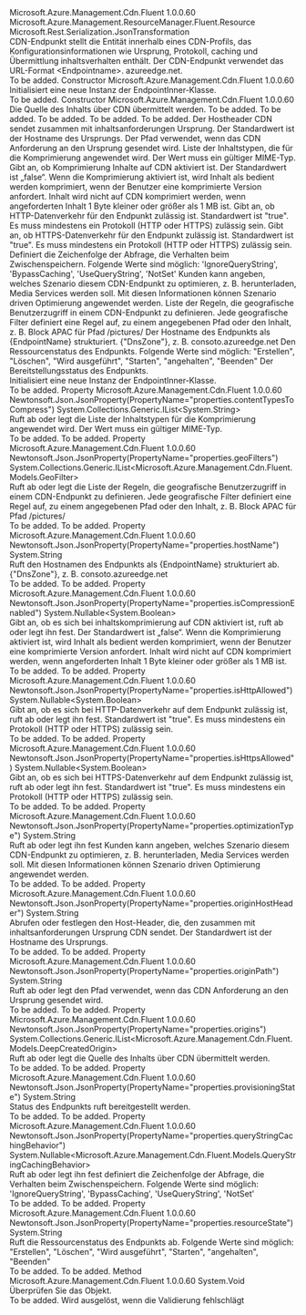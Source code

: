 <Type Name="EndpointInner" FullName="Microsoft.Azure.Management.Cdn.Fluent.Models.EndpointInner">
  <TypeSignature Language="C#" Value="public class EndpointInner : Microsoft.Azure.Management.ResourceManager.Fluent.Resource" />
  <TypeSignature Language="ILAsm" Value=".class public auto ansi beforefieldinit EndpointInner extends Microsoft.Azure.Management.ResourceManager.Fluent.Resource" />
  <TypeSignature Language="DocId" Value="T:Microsoft.Azure.Management.Cdn.Fluent.Models.EndpointInner" />
  <TypeSignature Language="VB.NET" Value="Public Class EndpointInner&#xA;Inherits Resource" />
  <TypeSignature Language="F#" Value="type EndpointInner = class&#xA;    inherit Resource" />
  <AssemblyInfo>
    <AssemblyName>Microsoft.Azure.Management.Cdn.Fluent</AssemblyName>
    <AssemblyVersion>1.0.0.60</AssemblyVersion>
  </AssemblyInfo>
  <Base>
    <BaseTypeName>Microsoft.Azure.Management.ResourceManager.Fluent.Resource</BaseTypeName>
  </Base>
  <Interfaces />
  <Attributes>
    <Attribute>
      <AttributeName>Microsoft.Rest.Serialization.JsonTransformation</AttributeName>
    </Attribute>
  </Attributes>
  <Docs>
    <summary>
            CDN-Endpunkt stellt die Entität innerhalb eines CDN-Profils, das Konfigurationsinformationen wie Ursprung, Protokoll, caching und Übermittlung inhaltsverhalten enthält. Der CDN-Endpunkt verwendet das URL-Format &lt;Endpointname&gt;. azureedge.net.
            </summary>
    <remarks>To be added.</remarks>
  </Docs>
  <Members>
    <Member MemberName=".ctor">
      <MemberSignature Language="C#" Value="public EndpointInner ();" />
      <MemberSignature Language="ILAsm" Value=".method public hidebysig specialname rtspecialname instance void .ctor() cil managed" />
      <MemberSignature Language="DocId" Value="M:Microsoft.Azure.Management.Cdn.Fluent.Models.EndpointInner.#ctor" />
      <MemberSignature Language="VB.NET" Value="Public Sub New ()" />
      <MemberType>Constructor</MemberType>
      <AssemblyInfo>
        <AssemblyName>Microsoft.Azure.Management.Cdn.Fluent</AssemblyName>
        <AssemblyVersion>1.0.0.60</AssemblyVersion>
      </AssemblyInfo>
      <Parameters />
      <Docs>
        <summary>
            Initialisiert eine neue Instanz der EndpointInner-Klasse.
            </summary>
        <remarks>To be added.</remarks>
      </Docs>
    </Member>
    <Member MemberName=".ctor">
      <MemberSignature Language="C#" Value="public EndpointInner (System.Collections.Generic.IList&lt;Microsoft.Azure.Management.Cdn.Fluent.Models.DeepCreatedOrigin&gt; origins, string location = null, string id = null, string name = null, string type = null, System.Collections.Generic.IDictionary&lt;string,string&gt; tags = null, string originHostHeader = null, string originPath = null, System.Collections.Generic.IList&lt;string&gt; contentTypesToCompress = null, Nullable&lt;bool&gt; isCompressionEnabled = null, Nullable&lt;bool&gt; isHttpAllowed = null, Nullable&lt;bool&gt; isHttpsAllowed = null, Nullable&lt;Microsoft.Azure.Management.Cdn.Fluent.Models.QueryStringCachingBehavior&gt; queryStringCachingBehavior = null, string optimizationType = null, System.Collections.Generic.IList&lt;Microsoft.Azure.Management.Cdn.Fluent.Models.GeoFilter&gt; geoFilters = null, string hostName = null, string resourceState = null, string provisioningState = null);" />
      <MemberSignature Language="ILAsm" Value=".method public hidebysig specialname rtspecialname instance void .ctor(class System.Collections.Generic.IList`1&lt;class Microsoft.Azure.Management.Cdn.Fluent.Models.DeepCreatedOrigin&gt; origins, string location, string id, string name, string type, class System.Collections.Generic.IDictionary`2&lt;string, string&gt; tags, string originHostHeader, string originPath, class System.Collections.Generic.IList`1&lt;string&gt; contentTypesToCompress, valuetype System.Nullable`1&lt;bool&gt; isCompressionEnabled, valuetype System.Nullable`1&lt;bool&gt; isHttpAllowed, valuetype System.Nullable`1&lt;bool&gt; isHttpsAllowed, valuetype System.Nullable`1&lt;valuetype Microsoft.Azure.Management.Cdn.Fluent.Models.QueryStringCachingBehavior&gt; queryStringCachingBehavior, string optimizationType, class System.Collections.Generic.IList`1&lt;class Microsoft.Azure.Management.Cdn.Fluent.Models.GeoFilter&gt; geoFilters, string hostName, string resourceState, string provisioningState) cil managed" />
      <MemberSignature Language="DocId" Value="M:Microsoft.Azure.Management.Cdn.Fluent.Models.EndpointInner.#ctor(System.Collections.Generic.IList{Microsoft.Azure.Management.Cdn.Fluent.Models.DeepCreatedOrigin},System.String,System.String,System.String,System.String,System.Collections.Generic.IDictionary{System.String,System.String},System.String,System.String,System.Collections.Generic.IList{System.String},System.Nullable{System.Boolean},System.Nullable{System.Boolean},System.Nullable{System.Boolean},System.Nullable{Microsoft.Azure.Management.Cdn.Fluent.Models.QueryStringCachingBehavior},System.String,System.Collections.Generic.IList{Microsoft.Azure.Management.Cdn.Fluent.Models.GeoFilter},System.String,System.String,System.String)" />
      <MemberSignature Language="VB.NET" Value="Public Sub New (origins As IList(Of DeepCreatedOrigin), Optional location As String = null, Optional id As String = null, Optional name As String = null, Optional type As String = null, Optional tags As IDictionary(Of String, String) = null, Optional originHostHeader As String = null, Optional originPath As String = null, Optional contentTypesToCompress As IList(Of String) = null, Optional isCompressionEnabled As Nullable(Of Boolean) = null, Optional isHttpAllowed As Nullable(Of Boolean) = null, Optional isHttpsAllowed As Nullable(Of Boolean) = null, Optional queryStringCachingBehavior As Nullable(Of QueryStringCachingBehavior) = null, Optional optimizationType As String = null, Optional geoFilters As IList(Of GeoFilter) = null, Optional hostName As String = null, Optional resourceState As String = null, Optional provisioningState As String = null)" />
      <MemberSignature Language="F#" Value="new Microsoft.Azure.Management.Cdn.Fluent.Models.EndpointInner : System.Collections.Generic.IList&lt;Microsoft.Azure.Management.Cdn.Fluent.Models.DeepCreatedOrigin&gt; * string * string * string * string * System.Collections.Generic.IDictionary&lt;string, string&gt; * string * string * System.Collections.Generic.IList&lt;string&gt; * Nullable&lt;bool&gt; * Nullable&lt;bool&gt; * Nullable&lt;bool&gt; * Nullable&lt;Microsoft.Azure.Management.Cdn.Fluent.Models.QueryStringCachingBehavior&gt; * string * System.Collections.Generic.IList&lt;Microsoft.Azure.Management.Cdn.Fluent.Models.GeoFilter&gt; * string * string * string -&gt; Microsoft.Azure.Management.Cdn.Fluent.Models.EndpointInner" Usage="new Microsoft.Azure.Management.Cdn.Fluent.Models.EndpointInner (origins, location, id, name, type, tags, originHostHeader, originPath, contentTypesToCompress, isCompressionEnabled, isHttpAllowed, isHttpsAllowed, queryStringCachingBehavior, optimizationType, geoFilters, hostName, resourceState, provisioningState)" />
      <MemberType>Constructor</MemberType>
      <AssemblyInfo>
        <AssemblyName>Microsoft.Azure.Management.Cdn.Fluent</AssemblyName>
        <AssemblyVersion>1.0.0.60</AssemblyVersion>
      </AssemblyInfo>
      <Parameters>
        <Parameter Name="origins" Type="System.Collections.Generic.IList&lt;Microsoft.Azure.Management.Cdn.Fluent.Models.DeepCreatedOrigin&gt;" />
        <Parameter Name="location" Type="System.String" />
        <Parameter Name="id" Type="System.String" />
        <Parameter Name="name" Type="System.String" />
        <Parameter Name="type" Type="System.String" />
        <Parameter Name="tags" Type="System.Collections.Generic.IDictionary&lt;System.String,System.String&gt;" />
        <Parameter Name="originHostHeader" Type="System.String" />
        <Parameter Name="originPath" Type="System.String" />
        <Parameter Name="contentTypesToCompress" Type="System.Collections.Generic.IList&lt;System.String&gt;" />
        <Parameter Name="isCompressionEnabled" Type="System.Nullable&lt;System.Boolean&gt;" />
        <Parameter Name="isHttpAllowed" Type="System.Nullable&lt;System.Boolean&gt;" />
        <Parameter Name="isHttpsAllowed" Type="System.Nullable&lt;System.Boolean&gt;" />
        <Parameter Name="queryStringCachingBehavior" Type="System.Nullable&lt;Microsoft.Azure.Management.Cdn.Fluent.Models.QueryStringCachingBehavior&gt;" />
        <Parameter Name="optimizationType" Type="System.String" />
        <Parameter Name="geoFilters" Type="System.Collections.Generic.IList&lt;Microsoft.Azure.Management.Cdn.Fluent.Models.GeoFilter&gt;" />
        <Parameter Name="hostName" Type="System.String" />
        <Parameter Name="resourceState" Type="System.String" />
        <Parameter Name="provisioningState" Type="System.String" />
      </Parameters>
      <Docs>
        <param name="origins">Die Quelle des Inhalts über CDN übermittelt werden.</param>
        <param name="location">To be added.</param>
        <param name="id">To be added.</param>
        <param name="name">To be added.</param>
        <param name="type">To be added.</param>
        <param name="tags">To be added.</param>
        <param name="originHostHeader">Der Hostheader CDN sendet zusammen mit inhaltsanforderungen Ursprung. Der Standardwert ist der Hostname des Ursprungs.</param>
        <param name="originPath">Der Pfad verwendet, wenn das CDN Anforderung an den Ursprung gesendet wird.</param>
        <param name="contentTypesToCompress">Liste der Inhaltstypen, die für die Komprimierung angewendet wird. Der Wert muss ein gültiger MIME-Typ.</param>
        <param name="isCompressionEnabled">Gibt an, ob Komprimierung Inhalte auf CDN aktiviert ist. Der Standardwert ist „false“. Wenn die Komprimierung aktiviert ist, wird Inhalt als bedient werden komprimiert, wenn der Benutzer eine komprimierte Version anfordert. Inhalt wird nicht auf CDN komprimiert werden, wenn angeforderten Inhalt 1 Byte kleiner oder größer als 1 MB ist.</param>
        <param name="isHttpAllowed">Gibt an, ob HTTP-Datenverkehr für den Endpunkt zulässig ist. Standardwert ist "true". Es muss mindestens ein Protokoll (HTTP oder HTTPS) zulässig sein.</param>
        <param name="isHttpsAllowed">Gibt an, ob HTTPS-Datenverkehr für den Endpunkt zulässig ist. Standardwert ist "true". Es muss mindestens ein Protokoll (HTTP oder HTTPS) zulässig sein.</param>
        <param name="queryStringCachingBehavior">Definiert die Zeichenfolge der Abfrage, die Verhalten beim Zwischenspeichern. Folgende Werte sind möglich: 'IgnoreQueryString', 'BypassCaching', 'UseQueryString', 'NotSet'</param>
        <param name="optimizationType">Kunden kann angeben, welches Szenario diesem CDN-Endpunkt zu optimieren, z. B. herunterladen, Media Services werden soll. Mit diesen Informationen können Szenario driven Optimierung angewendet werden.</param>
        <param name="geoFilters">Liste der Regeln, die geografische Benutzerzugriff in einem CDN-Endpunkt zu definieren. Jede geografische Filter definiert eine Regel auf, zu einem angegebenen Pfad oder den Inhalt, z. B. Block APAC für Pfad /pictures/</param>
        <param name="hostName">Der Hostname des Endpunkts als {EndpointName} strukturiert. {"DnsZone"}, z. B. consoto.azureedge.net</param>
        <param name="resourceState">Den Ressourcenstatus des Endpunkts.
            Folgende Werte sind möglich: "Erstellen", "Löschen", "Wird ausgeführt", "Starten", "angehalten", "Beenden"</param>
        <param name="provisioningState">Der Bereitstellungsstatus des Endpunkts.</param>
        <summary>
            Initialisiert eine neue Instanz der EndpointInner-Klasse.
            </summary>
        <remarks>To be added.</remarks>
      </Docs>
    </Member>
    <Member MemberName="ContentTypesToCompress">
      <MemberSignature Language="C#" Value="public System.Collections.Generic.IList&lt;string&gt; ContentTypesToCompress { get; set; }" />
      <MemberSignature Language="ILAsm" Value=".property instance class System.Collections.Generic.IList`1&lt;string&gt; ContentTypesToCompress" />
      <MemberSignature Language="DocId" Value="P:Microsoft.Azure.Management.Cdn.Fluent.Models.EndpointInner.ContentTypesToCompress" />
      <MemberSignature Language="VB.NET" Value="Public Property ContentTypesToCompress As IList(Of String)" />
      <MemberSignature Language="F#" Value="member this.ContentTypesToCompress : System.Collections.Generic.IList&lt;string&gt; with get, set" Usage="Microsoft.Azure.Management.Cdn.Fluent.Models.EndpointInner.ContentTypesToCompress" />
      <MemberType>Property</MemberType>
      <AssemblyInfo>
        <AssemblyName>Microsoft.Azure.Management.Cdn.Fluent</AssemblyName>
        <AssemblyVersion>1.0.0.60</AssemblyVersion>
      </AssemblyInfo>
      <Attributes>
        <Attribute>
          <AttributeName>Newtonsoft.Json.JsonProperty(PropertyName="properties.contentTypesToCompress")</AttributeName>
        </Attribute>
      </Attributes>
      <ReturnValue>
        <ReturnType>System.Collections.Generic.IList&lt;System.String&gt;</ReturnType>
      </ReturnValue>
      <Docs>
        <summary>
            Ruft ab oder legt die Liste der Inhaltstypen für die Komprimierung angewendet wird.
            Der Wert muss ein gültiger MIME-Typ.
            </summary>
        <value>To be added.</value>
        <remarks>To be added.</remarks>
      </Docs>
    </Member>
    <Member MemberName="GeoFilters">
      <MemberSignature Language="C#" Value="public System.Collections.Generic.IList&lt;Microsoft.Azure.Management.Cdn.Fluent.Models.GeoFilter&gt; GeoFilters { get; set; }" />
      <MemberSignature Language="ILAsm" Value=".property instance class System.Collections.Generic.IList`1&lt;class Microsoft.Azure.Management.Cdn.Fluent.Models.GeoFilter&gt; GeoFilters" />
      <MemberSignature Language="DocId" Value="P:Microsoft.Azure.Management.Cdn.Fluent.Models.EndpointInner.GeoFilters" />
      <MemberSignature Language="VB.NET" Value="Public Property GeoFilters As IList(Of GeoFilter)" />
      <MemberSignature Language="F#" Value="member this.GeoFilters : System.Collections.Generic.IList&lt;Microsoft.Azure.Management.Cdn.Fluent.Models.GeoFilter&gt; with get, set" Usage="Microsoft.Azure.Management.Cdn.Fluent.Models.EndpointInner.GeoFilters" />
      <MemberType>Property</MemberType>
      <AssemblyInfo>
        <AssemblyName>Microsoft.Azure.Management.Cdn.Fluent</AssemblyName>
        <AssemblyVersion>1.0.0.60</AssemblyVersion>
      </AssemblyInfo>
      <Attributes>
        <Attribute>
          <AttributeName>Newtonsoft.Json.JsonProperty(PropertyName="properties.geoFilters")</AttributeName>
        </Attribute>
      </Attributes>
      <ReturnValue>
        <ReturnType>System.Collections.Generic.IList&lt;Microsoft.Azure.Management.Cdn.Fluent.Models.GeoFilter&gt;</ReturnType>
      </ReturnValue>
      <Docs>
        <summary>
            Ruft ab oder legt die Liste der Regeln, die geografische Benutzerzugriff in einem CDN-Endpunkt zu definieren. Jede geografische Filter definiert eine Regel auf, zu einem angegebenen Pfad oder den Inhalt, z. B. Block APAC für Pfad /pictures/
            </summary>
        <value>To be added.</value>
        <remarks>To be added.</remarks>
      </Docs>
    </Member>
    <Member MemberName="HostName">
      <MemberSignature Language="C#" Value="public string HostName { get; }" />
      <MemberSignature Language="ILAsm" Value=".property instance string HostName" />
      <MemberSignature Language="DocId" Value="P:Microsoft.Azure.Management.Cdn.Fluent.Models.EndpointInner.HostName" />
      <MemberSignature Language="VB.NET" Value="Public ReadOnly Property HostName As String" />
      <MemberSignature Language="F#" Value="member this.HostName : string" Usage="Microsoft.Azure.Management.Cdn.Fluent.Models.EndpointInner.HostName" />
      <MemberType>Property</MemberType>
      <AssemblyInfo>
        <AssemblyName>Microsoft.Azure.Management.Cdn.Fluent</AssemblyName>
        <AssemblyVersion>1.0.0.60</AssemblyVersion>
      </AssemblyInfo>
      <Attributes>
        <Attribute>
          <AttributeName>Newtonsoft.Json.JsonProperty(PropertyName="properties.hostName")</AttributeName>
        </Attribute>
      </Attributes>
      <ReturnValue>
        <ReturnType>System.String</ReturnType>
      </ReturnValue>
      <Docs>
        <summary>
            Ruft den Hostnamen des Endpunkts als {EndpointName} strukturiert ab. {"DnsZone"}, z. B. consoto.azureedge.net
            </summary>
        <value>To be added.</value>
        <remarks>To be added.</remarks>
      </Docs>
    </Member>
    <Member MemberName="IsCompressionEnabled">
      <MemberSignature Language="C#" Value="public Nullable&lt;bool&gt; IsCompressionEnabled { get; set; }" />
      <MemberSignature Language="ILAsm" Value=".property instance valuetype System.Nullable`1&lt;bool&gt; IsCompressionEnabled" />
      <MemberSignature Language="DocId" Value="P:Microsoft.Azure.Management.Cdn.Fluent.Models.EndpointInner.IsCompressionEnabled" />
      <MemberSignature Language="VB.NET" Value="Public Property IsCompressionEnabled As Nullable(Of Boolean)" />
      <MemberSignature Language="F#" Value="member this.IsCompressionEnabled : Nullable&lt;bool&gt; with get, set" Usage="Microsoft.Azure.Management.Cdn.Fluent.Models.EndpointInner.IsCompressionEnabled" />
      <MemberType>Property</MemberType>
      <AssemblyInfo>
        <AssemblyName>Microsoft.Azure.Management.Cdn.Fluent</AssemblyName>
        <AssemblyVersion>1.0.0.60</AssemblyVersion>
      </AssemblyInfo>
      <Attributes>
        <Attribute>
          <AttributeName>Newtonsoft.Json.JsonProperty(PropertyName="properties.isCompressionEnabled")</AttributeName>
        </Attribute>
      </Attributes>
      <ReturnValue>
        <ReturnType>System.Nullable&lt;System.Boolean&gt;</ReturnType>
      </ReturnValue>
      <Docs>
        <summary>
            Gibt an, ob es sich bei inhaltskomprimierung auf CDN aktiviert ist, ruft ab oder legt ihn fest. Der Standardwert ist „false“. Wenn die Komprimierung aktiviert ist, wird Inhalt als bedient werden komprimiert, wenn der Benutzer eine komprimierte Version anfordert. Inhalt wird nicht auf CDN komprimiert werden, wenn angeforderten Inhalt 1 Byte kleiner oder größer als 1 MB ist.
            </summary>
        <value>To be added.</value>
        <remarks>To be added.</remarks>
      </Docs>
    </Member>
    <Member MemberName="IsHttpAllowed">
      <MemberSignature Language="C#" Value="public Nullable&lt;bool&gt; IsHttpAllowed { get; set; }" />
      <MemberSignature Language="ILAsm" Value=".property instance valuetype System.Nullable`1&lt;bool&gt; IsHttpAllowed" />
      <MemberSignature Language="DocId" Value="P:Microsoft.Azure.Management.Cdn.Fluent.Models.EndpointInner.IsHttpAllowed" />
      <MemberSignature Language="VB.NET" Value="Public Property IsHttpAllowed As Nullable(Of Boolean)" />
      <MemberSignature Language="F#" Value="member this.IsHttpAllowed : Nullable&lt;bool&gt; with get, set" Usage="Microsoft.Azure.Management.Cdn.Fluent.Models.EndpointInner.IsHttpAllowed" />
      <MemberType>Property</MemberType>
      <AssemblyInfo>
        <AssemblyName>Microsoft.Azure.Management.Cdn.Fluent</AssemblyName>
        <AssemblyVersion>1.0.0.60</AssemblyVersion>
      </AssemblyInfo>
      <Attributes>
        <Attribute>
          <AttributeName>Newtonsoft.Json.JsonProperty(PropertyName="properties.isHttpAllowed")</AttributeName>
        </Attribute>
      </Attributes>
      <ReturnValue>
        <ReturnType>System.Nullable&lt;System.Boolean&gt;</ReturnType>
      </ReturnValue>
      <Docs>
        <summary>
            Gibt an, ob es sich bei HTTP-Datenverkehr auf dem Endpunkt zulässig ist, ruft ab oder legt ihn fest. Standardwert ist "true". Es muss mindestens ein Protokoll (HTTP oder HTTPS) zulässig sein.
            </summary>
        <value>To be added.</value>
        <remarks>To be added.</remarks>
      </Docs>
    </Member>
    <Member MemberName="IsHttpsAllowed">
      <MemberSignature Language="C#" Value="public Nullable&lt;bool&gt; IsHttpsAllowed { get; set; }" />
      <MemberSignature Language="ILAsm" Value=".property instance valuetype System.Nullable`1&lt;bool&gt; IsHttpsAllowed" />
      <MemberSignature Language="DocId" Value="P:Microsoft.Azure.Management.Cdn.Fluent.Models.EndpointInner.IsHttpsAllowed" />
      <MemberSignature Language="VB.NET" Value="Public Property IsHttpsAllowed As Nullable(Of Boolean)" />
      <MemberSignature Language="F#" Value="member this.IsHttpsAllowed : Nullable&lt;bool&gt; with get, set" Usage="Microsoft.Azure.Management.Cdn.Fluent.Models.EndpointInner.IsHttpsAllowed" />
      <MemberType>Property</MemberType>
      <AssemblyInfo>
        <AssemblyName>Microsoft.Azure.Management.Cdn.Fluent</AssemblyName>
        <AssemblyVersion>1.0.0.60</AssemblyVersion>
      </AssemblyInfo>
      <Attributes>
        <Attribute>
          <AttributeName>Newtonsoft.Json.JsonProperty(PropertyName="properties.isHttpsAllowed")</AttributeName>
        </Attribute>
      </Attributes>
      <ReturnValue>
        <ReturnType>System.Nullable&lt;System.Boolean&gt;</ReturnType>
      </ReturnValue>
      <Docs>
        <summary>
            Gibt an, ob es sich bei HTTPS-Datenverkehr auf dem Endpunkt zulässig ist, ruft ab oder legt ihn fest. Standardwert ist "true". Es muss mindestens ein Protokoll (HTTP oder HTTPS) zulässig sein.
            </summary>
        <value>To be added.</value>
        <remarks>To be added.</remarks>
      </Docs>
    </Member>
    <Member MemberName="OptimizationType">
      <MemberSignature Language="C#" Value="public string OptimizationType { get; set; }" />
      <MemberSignature Language="ILAsm" Value=".property instance string OptimizationType" />
      <MemberSignature Language="DocId" Value="P:Microsoft.Azure.Management.Cdn.Fluent.Models.EndpointInner.OptimizationType" />
      <MemberSignature Language="VB.NET" Value="Public Property OptimizationType As String" />
      <MemberSignature Language="F#" Value="member this.OptimizationType : string with get, set" Usage="Microsoft.Azure.Management.Cdn.Fluent.Models.EndpointInner.OptimizationType" />
      <MemberType>Property</MemberType>
      <AssemblyInfo>
        <AssemblyName>Microsoft.Azure.Management.Cdn.Fluent</AssemblyName>
        <AssemblyVersion>1.0.0.60</AssemblyVersion>
      </AssemblyInfo>
      <Attributes>
        <Attribute>
          <AttributeName>Newtonsoft.Json.JsonProperty(PropertyName="properties.optimizationType")</AttributeName>
        </Attribute>
      </Attributes>
      <ReturnValue>
        <ReturnType>System.String</ReturnType>
      </ReturnValue>
      <Docs>
        <summary>
            Ruft ab oder legt ihn fest Kunden kann angeben, welches Szenario diesem CDN-Endpunkt zu optimieren, z. B. herunterladen, Media Services werden soll. Mit diesen Informationen können Szenario driven Optimierung angewendet werden.
            </summary>
        <value>To be added.</value>
        <remarks>To be added.</remarks>
      </Docs>
    </Member>
    <Member MemberName="OriginHostHeader">
      <MemberSignature Language="C#" Value="public string OriginHostHeader { get; set; }" />
      <MemberSignature Language="ILAsm" Value=".property instance string OriginHostHeader" />
      <MemberSignature Language="DocId" Value="P:Microsoft.Azure.Management.Cdn.Fluent.Models.EndpointInner.OriginHostHeader" />
      <MemberSignature Language="VB.NET" Value="Public Property OriginHostHeader As String" />
      <MemberSignature Language="F#" Value="member this.OriginHostHeader : string with get, set" Usage="Microsoft.Azure.Management.Cdn.Fluent.Models.EndpointInner.OriginHostHeader" />
      <MemberType>Property</MemberType>
      <AssemblyInfo>
        <AssemblyName>Microsoft.Azure.Management.Cdn.Fluent</AssemblyName>
        <AssemblyVersion>1.0.0.60</AssemblyVersion>
      </AssemblyInfo>
      <Attributes>
        <Attribute>
          <AttributeName>Newtonsoft.Json.JsonProperty(PropertyName="properties.originHostHeader")</AttributeName>
        </Attribute>
      </Attributes>
      <ReturnValue>
        <ReturnType>System.String</ReturnType>
      </ReturnValue>
      <Docs>
        <summary>
            Abrufen oder festlegen den Host-Header, die, den zusammen mit inhaltsanforderungen Ursprung CDN sendet. Der Standardwert ist der Hostname des Ursprungs.
            </summary>
        <value>To be added.</value>
        <remarks>To be added.</remarks>
      </Docs>
    </Member>
    <Member MemberName="OriginPath">
      <MemberSignature Language="C#" Value="public string OriginPath { get; set; }" />
      <MemberSignature Language="ILAsm" Value=".property instance string OriginPath" />
      <MemberSignature Language="DocId" Value="P:Microsoft.Azure.Management.Cdn.Fluent.Models.EndpointInner.OriginPath" />
      <MemberSignature Language="VB.NET" Value="Public Property OriginPath As String" />
      <MemberSignature Language="F#" Value="member this.OriginPath : string with get, set" Usage="Microsoft.Azure.Management.Cdn.Fluent.Models.EndpointInner.OriginPath" />
      <MemberType>Property</MemberType>
      <AssemblyInfo>
        <AssemblyName>Microsoft.Azure.Management.Cdn.Fluent</AssemblyName>
        <AssemblyVersion>1.0.0.60</AssemblyVersion>
      </AssemblyInfo>
      <Attributes>
        <Attribute>
          <AttributeName>Newtonsoft.Json.JsonProperty(PropertyName="properties.originPath")</AttributeName>
        </Attribute>
      </Attributes>
      <ReturnValue>
        <ReturnType>System.String</ReturnType>
      </ReturnValue>
      <Docs>
        <summary>
            Ruft ab oder legt den Pfad verwendet, wenn das CDN Anforderung an den Ursprung gesendet wird.
            </summary>
        <value>To be added.</value>
        <remarks>To be added.</remarks>
      </Docs>
    </Member>
    <Member MemberName="Origins">
      <MemberSignature Language="C#" Value="public System.Collections.Generic.IList&lt;Microsoft.Azure.Management.Cdn.Fluent.Models.DeepCreatedOrigin&gt; Origins { get; set; }" />
      <MemberSignature Language="ILAsm" Value=".property instance class System.Collections.Generic.IList`1&lt;class Microsoft.Azure.Management.Cdn.Fluent.Models.DeepCreatedOrigin&gt; Origins" />
      <MemberSignature Language="DocId" Value="P:Microsoft.Azure.Management.Cdn.Fluent.Models.EndpointInner.Origins" />
      <MemberSignature Language="VB.NET" Value="Public Property Origins As IList(Of DeepCreatedOrigin)" />
      <MemberSignature Language="F#" Value="member this.Origins : System.Collections.Generic.IList&lt;Microsoft.Azure.Management.Cdn.Fluent.Models.DeepCreatedOrigin&gt; with get, set" Usage="Microsoft.Azure.Management.Cdn.Fluent.Models.EndpointInner.Origins" />
      <MemberType>Property</MemberType>
      <AssemblyInfo>
        <AssemblyName>Microsoft.Azure.Management.Cdn.Fluent</AssemblyName>
        <AssemblyVersion>1.0.0.60</AssemblyVersion>
      </AssemblyInfo>
      <Attributes>
        <Attribute>
          <AttributeName>Newtonsoft.Json.JsonProperty(PropertyName="properties.origins")</AttributeName>
        </Attribute>
      </Attributes>
      <ReturnValue>
        <ReturnType>System.Collections.Generic.IList&lt;Microsoft.Azure.Management.Cdn.Fluent.Models.DeepCreatedOrigin&gt;</ReturnType>
      </ReturnValue>
      <Docs>
        <summary>
            Ruft ab oder legt die Quelle des Inhalts über CDN übermittelt werden.
            </summary>
        <value>To be added.</value>
        <remarks>To be added.</remarks>
      </Docs>
    </Member>
    <Member MemberName="ProvisioningState">
      <MemberSignature Language="C#" Value="public string ProvisioningState { get; }" />
      <MemberSignature Language="ILAsm" Value=".property instance string ProvisioningState" />
      <MemberSignature Language="DocId" Value="P:Microsoft.Azure.Management.Cdn.Fluent.Models.EndpointInner.ProvisioningState" />
      <MemberSignature Language="VB.NET" Value="Public ReadOnly Property ProvisioningState As String" />
      <MemberSignature Language="F#" Value="member this.ProvisioningState : string" Usage="Microsoft.Azure.Management.Cdn.Fluent.Models.EndpointInner.ProvisioningState" />
      <MemberType>Property</MemberType>
      <AssemblyInfo>
        <AssemblyName>Microsoft.Azure.Management.Cdn.Fluent</AssemblyName>
        <AssemblyVersion>1.0.0.60</AssemblyVersion>
      </AssemblyInfo>
      <Attributes>
        <Attribute>
          <AttributeName>Newtonsoft.Json.JsonProperty(PropertyName="properties.provisioningState")</AttributeName>
        </Attribute>
      </Attributes>
      <ReturnValue>
        <ReturnType>System.String</ReturnType>
      </ReturnValue>
      <Docs>
        <summary>
            Status des Endpunkts ruft bereitgestellt werden.
            </summary>
        <value>To be added.</value>
        <remarks>To be added.</remarks>
      </Docs>
    </Member>
    <Member MemberName="QueryStringCachingBehavior">
      <MemberSignature Language="C#" Value="public Nullable&lt;Microsoft.Azure.Management.Cdn.Fluent.Models.QueryStringCachingBehavior&gt; QueryStringCachingBehavior { get; set; }" />
      <MemberSignature Language="ILAsm" Value=".property instance valuetype System.Nullable`1&lt;valuetype Microsoft.Azure.Management.Cdn.Fluent.Models.QueryStringCachingBehavior&gt; QueryStringCachingBehavior" />
      <MemberSignature Language="DocId" Value="P:Microsoft.Azure.Management.Cdn.Fluent.Models.EndpointInner.QueryStringCachingBehavior" />
      <MemberSignature Language="VB.NET" Value="Public Property QueryStringCachingBehavior As Nullable(Of QueryStringCachingBehavior)" />
      <MemberSignature Language="F#" Value="member this.QueryStringCachingBehavior : Nullable&lt;Microsoft.Azure.Management.Cdn.Fluent.Models.QueryStringCachingBehavior&gt; with get, set" Usage="Microsoft.Azure.Management.Cdn.Fluent.Models.EndpointInner.QueryStringCachingBehavior" />
      <MemberType>Property</MemberType>
      <AssemblyInfo>
        <AssemblyName>Microsoft.Azure.Management.Cdn.Fluent</AssemblyName>
        <AssemblyVersion>1.0.0.60</AssemblyVersion>
      </AssemblyInfo>
      <Attributes>
        <Attribute>
          <AttributeName>Newtonsoft.Json.JsonProperty(PropertyName="properties.queryStringCachingBehavior")</AttributeName>
        </Attribute>
      </Attributes>
      <ReturnValue>
        <ReturnType>System.Nullable&lt;Microsoft.Azure.Management.Cdn.Fluent.Models.QueryStringCachingBehavior&gt;</ReturnType>
      </ReturnValue>
      <Docs>
        <summary>
            Ruft ab oder legt ihn fest definiert die Zeichenfolge der Abfrage, die Verhalten beim Zwischenspeichern. Folgende Werte sind möglich: 'IgnoreQueryString', 'BypassCaching', 'UseQueryString', 'NotSet'
            </summary>
        <value>To be added.</value>
        <remarks>To be added.</remarks>
      </Docs>
    </Member>
    <Member MemberName="ResourceState">
      <MemberSignature Language="C#" Value="public string ResourceState { get; }" />
      <MemberSignature Language="ILAsm" Value=".property instance string ResourceState" />
      <MemberSignature Language="DocId" Value="P:Microsoft.Azure.Management.Cdn.Fluent.Models.EndpointInner.ResourceState" />
      <MemberSignature Language="VB.NET" Value="Public ReadOnly Property ResourceState As String" />
      <MemberSignature Language="F#" Value="member this.ResourceState : string" Usage="Microsoft.Azure.Management.Cdn.Fluent.Models.EndpointInner.ResourceState" />
      <MemberType>Property</MemberType>
      <AssemblyInfo>
        <AssemblyName>Microsoft.Azure.Management.Cdn.Fluent</AssemblyName>
        <AssemblyVersion>1.0.0.60</AssemblyVersion>
      </AssemblyInfo>
      <Attributes>
        <Attribute>
          <AttributeName>Newtonsoft.Json.JsonProperty(PropertyName="properties.resourceState")</AttributeName>
        </Attribute>
      </Attributes>
      <ReturnValue>
        <ReturnType>System.String</ReturnType>
      </ReturnValue>
      <Docs>
        <summary>
            Ruft die Ressourcenstatus des Endpunkts ab. Folgende Werte sind möglich: "Erstellen", "Löschen", "Wird ausgeführt", "Starten", "angehalten", "Beenden"
            </summary>
        <value>To be added.</value>
        <remarks>To be added.</remarks>
      </Docs>
    </Member>
    <Member MemberName="Validate">
      <MemberSignature Language="C#" Value="public virtual void Validate ();" />
      <MemberSignature Language="ILAsm" Value=".method public hidebysig newslot virtual instance void Validate() cil managed" />
      <MemberSignature Language="DocId" Value="M:Microsoft.Azure.Management.Cdn.Fluent.Models.EndpointInner.Validate" />
      <MemberSignature Language="VB.NET" Value="Public Overridable Sub Validate ()" />
      <MemberSignature Language="F#" Value="override this.Validate : unit -&gt; unit" Usage="endpointInner.Validate " />
      <MemberType>Method</MemberType>
      <AssemblyInfo>
        <AssemblyName>Microsoft.Azure.Management.Cdn.Fluent</AssemblyName>
        <AssemblyVersion>1.0.0.60</AssemblyVersion>
      </AssemblyInfo>
      <ReturnValue>
        <ReturnType>System.Void</ReturnType>
      </ReturnValue>
      <Parameters />
      <Docs>
        <summary>
            Überprüfen Sie das Objekt.
            </summary>
        <remarks>To be added.</remarks>
        <exception cref="T:Microsoft.Rest.ValidationException">
            Wird ausgelöst, wenn die Validierung fehlschlägt
            </exception>
      </Docs>
    </Member>
  </Members>
</Type>